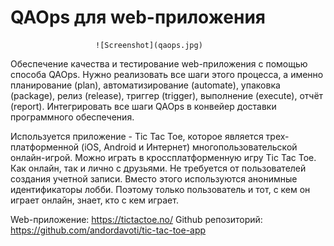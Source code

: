 # QAOps для web-приложения 
                       ![Screenshot](qaops.jpg)
Обеспечение качества и тестирование web-приложения с помощью способа QAOps. 
Нужно реализовать все шаги этого процесса, а именно планирование (plan), автоматизирование (automate),
упаковка (package), релиз (release), триггер (trigger), выполнение (execute), отчёт (report). 
Интегрировать все шаги QAOps в конвейер доставки программного обеспечения.
                
Используется приложение - Tic Tac Toe, которое является трех-платформенной (iOS, Android и Интернет)
многопользовательской онлайн-игрой. Можно играть в кроссплатформенную игру Tic Tac Toe.
Как онлайн, так и лично с друзьями. Не требуется от пользователей создания учетной записи.
Вместо этого используются анонимные идентификаторы лобби. Поэтому только пользователь и тот,
с кем он играет онлайн, знает, кто с кем играет.

Web-приложение: https://tictactoe.no/
Github репозиторий: https://github.com/andordavoti/tic-tac-toe-app
